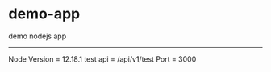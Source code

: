 # demo-app
demo nodejs app

---------------------------

Node Version = 12.18.1
test api =  /api/v1/test
Port = 3000

